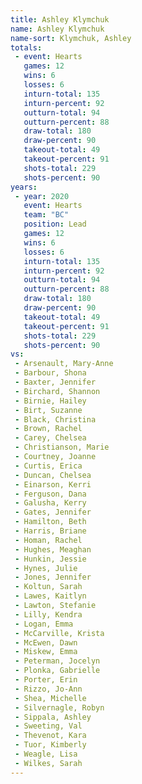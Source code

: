 ```yaml
---
title: Ashley Klymchuk
name: Ashley Klymchuk
name-sort: Klymchuk, Ashley
totals:
 - event: Hearts
   games: 12
   wins: 6
   losses: 6
   inturn-total: 135
   inturn-percent: 92
   outturn-total: 94
   outturn-percent: 88
   draw-total: 180
   draw-percent: 90
   takeout-total: 49
   takeout-percent: 91
   shots-total: 229
   shots-percent: 90
years:
 - year: 2020
   event: Hearts
   team: "BC"
   position: Lead
   games: 12
   wins: 6
   losses: 6
   inturn-total: 135
   inturn-percent: 92
   outturn-total: 94
   outturn-percent: 88
   draw-total: 180
   draw-percent: 90
   takeout-total: 49
   takeout-percent: 91
   shots-total: 229
   shots-percent: 90
vs:
 - Arsenault, Mary-Anne
 - Barbour, Shona
 - Baxter, Jennifer
 - Birchard, Shannon
 - Birnie, Hailey
 - Birt, Suzanne
 - Black, Christina
 - Brown, Rachel
 - Carey, Chelsea
 - Christianson, Marie
 - Courtney, Joanne
 - Curtis, Erica
 - Duncan, Chelsea
 - Einarson, Kerri
 - Ferguson, Dana
 - Galusha, Kerry
 - Gates, Jennifer
 - Hamilton, Beth
 - Harris, Briane
 - Homan, Rachel
 - Hughes, Meaghan
 - Hunkin, Jessie
 - Hynes, Julie
 - Jones, Jennifer
 - Koltun, Sarah
 - Lawes, Kaitlyn
 - Lawton, Stefanie
 - Lilly, Kendra
 - Logan, Emma
 - McCarville, Krista
 - McEwen, Dawn
 - Miskew, Emma
 - Peterman, Jocelyn
 - Plonka, Gabrielle
 - Porter, Erin
 - Rizzo, Jo-Ann
 - Shea, Michelle
 - Silvernagle, Robyn
 - Sippala, Ashley
 - Sweeting, Val
 - Thevenot, Kara
 - Tuor, Kimberly
 - Weagle, Lisa
 - Wilkes, Sarah
---
```

